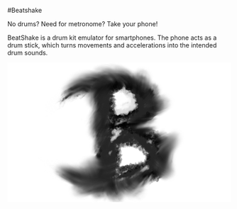 #Beatshake

No drums? Need for metronome? Take your phone!

BeatShake is a drum kit emulator for smartphones.
The phone acts as a drum stick, which turns movements and accelerations into the intended drum sounds.


![alt tag](Resources/BeatshakeLogo.png)
